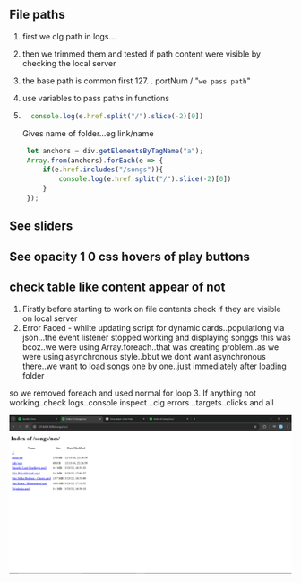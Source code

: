 ## File paths
1. first we clg path in logs...
2. then we trimmed them and tested if path content were visible by checking the local server
3. the base path is common first 127. . portNum / "`we pass path`"
4. use variables to pass paths in functions
5. ```js
     console.log(e.href.split("/").slice(-2)[0])
   ```
   Gives name of folder...eg link/name
   
   ```js
    let anchors = div.getElementsByTagName("a");
    Array.from(anchors).forEach(e => {
        if(e.href.includes("/songs")){
            console.log(e.href.split("/").slice(-2)[0])
        }
    });
   ```

## See sliders

## See opacity 1 0 css hovers of play buttons

## check table like content appear of not
1. Firstly before starting to work on file contents check if they are visible on local server
2. Error Faced - whilte updating script for dynamic cards..populationg via json...the event listener stopped working and displaying songgs
 this was bcoz..we were using Array.foreach..that was creating problem..as we were using asynchronous style..bbut we dont want asynchronous there..we want to load songs one by one..just immediately after loading folder

so we removed foreach and used normal for loop
3. If anything not working..check logs..console inspect ..clg errors ..targets..clicks and all

![img](https://github.com/Yash-Bandal/YTunes_Music-Player-v1.0/blob/844271b9f5fcac9a452ebd53694bb138a50850dd/Process/TableViewOfContents.png)

